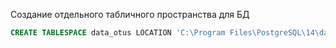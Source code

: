 Создание отдельного табличного пространства для БД

```SQL
CREATE TABLESPACE data_otus LOCATION 'C:\Program Files\PostgreSQL\14\data_otus';
```